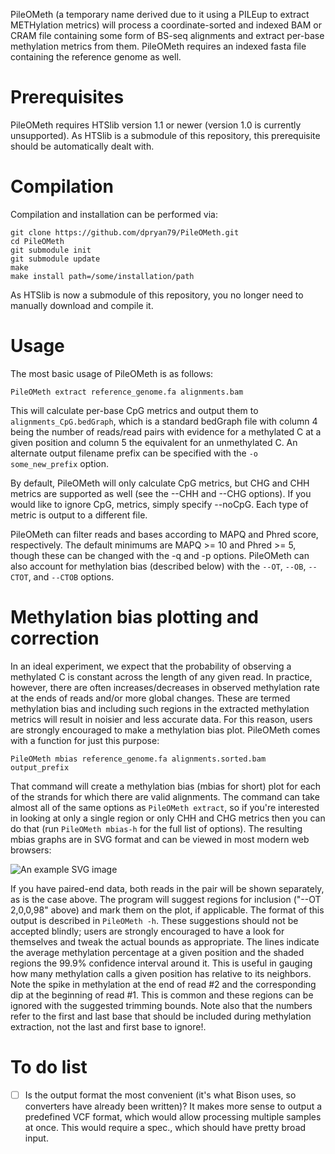 PileOMeth (a temporary name derived due to it using a PILEup to extract METHylation metrics) will process a coordinate-sorted and indexed BAM or CRAM file containing some form of BS-seq alignments and extract per-base methylation metrics from them. PileOMeth requires an indexed fasta file containing the reference genome as well.

Prerequisites
=============

PileOMeth requires HTSlib version 1.1 or newer (version 1.0 is currently unsupported). As HTSlib is a submodule of this repository, this prerequisite should be automatically dealt with.

Compilation
===========

Compilation and installation can be performed via:

    git clone https://github.com/dpryan79/PileOMeth.git
    cd PileOMeth
    git submodule init
    git submodule update
    make
    make install path=/some/installation/path

As HTSlib is now a submodule of this repository, you no longer need to manually download and compile it.

Usage
=====

The most basic usage of PileOMeth is as follows:

    PileOMeth extract reference_genome.fa alignments.bam

This will calculate per-base CpG metrics and output them to `alignments_CpG.bedGraph`, which is a standard bedGraph file with column 4 being the number of reads/read pairs with evidence for a methylated C at a given position and column 5 the equivalent for an unmethylated C. An alternate output filename prefix can be specified with the `-o some_new_prefix` option.

By default, PileOMeth will only calculate CpG metrics, but CHG and CHH metrics are supported as well (see the --CHH and --CHG options). If you would like to ignore CpG, metrics, simply specify --noCpG. Each type of metric is output to a different file.

PileOMeth can filter reads and bases according to MAPQ and Phred score, respectively. The default minimums are MAPQ >= 10 and Phred >= 5, though these can be changed with the -q and -p options. PileOMeth can also account for methylation bias (described below) with the `--OT`, `--OB`, `--CTOT`, and `--CTOB` options.

Methylation bias plotting and correction
========================================

In an ideal experiment, we expect that the probability of observing a methylated C is constant across the length of any given read. In practice, however, there are often increases/decreases in observed methylation rate at the ends of reads and/or more global changes. These are termed methylation bias and including such regions in the extracted methylation metrics will result in noisier and less accurate data. For this reason, users are strongly encouraged to make a methylation bias plot. PileOMeth comes with a function for just this purpose:

    PileOMeth mbias reference_genome.fa alignments.sorted.bam output_prefix

That command will create a methylation bias (mbias for short) plot for each of the strands for which there are valid alignments. The command can take almost all of the same options as `PileOMeth extract`, so if you're interested in looking at only a single region or only CHH and CHG metrics then you can do that (run `PileOMeth mbias-h` for the full list of options). The resulting mbias graphs are in SVG format and can be viewed in most modern web browsers:

![An example SVG image](https://rawgit.com/dpryan79/PileOMeth/master/example_OT.svg)

If you have paired-end data, both reads in the pair will be shown separately, as is the case above. The program will suggest regions for inclusion ("--OT 2,0,0,98" above) and mark them on the plot, if applicable. The format of this output is described in `PileOMeth -h`. These suggestions should not be accepted blindly; users are strongly encouraged to have a look for themselves and tweak the actual bounds as appropriate. The lines indicate the average methylation percentage at a given position and the shaded regions the 99.9% confidence interval around it. This is useful in gauging how many methylation calls a given position has relative to its neighbors. Note the spike in methylation at the end of read #2 and the corresponding dip at the beginning of read #1. This is common and these regions can be ignored with the suggested trimming bounds. Note also that the numbers refer to the first and last base that should be included during methylation extraction, not the last and first base to ignore!.

To do list
==========

 - [ ] Is the output format the most convenient (it's what Bison uses, so converters have already been written)? It makes more sense to output a predefined VCF format, which would allow processing multiple samples at once. This would require a spec., which should have pretty broad input.
